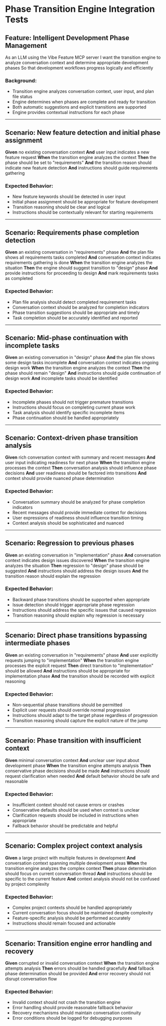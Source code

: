 # Phase Transition Engine Integration Tests

## Feature: Intelligent Development Phase Management

As an LLM using the Vibe Feature MCP server
I want the transition engine to analyze conversation context and determine appropriate development phases
So that development workflows progress logically and efficiently

### Background:
- Transition engine analyzes conversation context, user input, and plan file status
- Engine determines when phases are complete and ready for transition
- Both automatic suggestions and explicit transitions are supported
- Engine provides contextual instructions for each phase

---

## Scenario: New feature detection and initial phase assignment

**Given** no existing conversation context
**And** user input indicates a new feature request
**When** the transition engine analyzes the context
**Then** the phase should be set to "requirements"
**And** the transition reason should indicate new feature detection
**And** instructions should guide requirements gathering

### Expected Behavior:
- New feature keywords should be detected in user input
- Initial phase assignment should be appropriate for feature development
- Transition reasoning should be clear and logical
- Instructions should be contextually relevant for starting requirements

---

## Scenario: Requirements phase completion detection

**Given** an existing conversation in "requirements" phase
**And** the plan file shows all requirements tasks completed
**And** conversation context indicates requirements gathering is done
**When** the transition engine analyzes the situation
**Then** the engine should suggest transition to "design" phase
**And** provide instructions for proceeding to design
**And** mark requirements tasks as completed

### Expected Behavior:
- Plan file analysis should detect completed requirement tasks
- Conversation context should be analyzed for completion indicators
- Phase transition suggestions should be appropriate and timely
- Task completion should be accurately identified and reported

---

## Scenario: Mid-phase continuation with incomplete tasks

**Given** an existing conversation in "design" phase
**And** the plan file shows some design tasks incomplete
**And** conversation context indicates ongoing design work
**When** the transition engine analyzes the context
**Then** the phase should remain "design"
**And** instructions should guide continuation of design work
**And** incomplete tasks should be identified

### Expected Behavior:
- Incomplete phases should not trigger premature transitions
- Instructions should focus on completing current phase work
- Task analysis should identify specific incomplete items
- Phase continuation should be handled appropriately

---

## Scenario: Context-driven phase transition analysis

**Given** rich conversation context with summary and recent messages
**And** user input indicating readiness for next phase
**When** the transition engine processes the context
**Then** conversation analysis should influence phase decisions
**And** user readiness should be factored into transitions
**And** context should provide nuanced phase determination

### Expected Behavior:
- Conversation summary should be analyzed for phase completion indicators
- Recent messages should provide immediate context for decisions
- User expressions of readiness should influence transition timing
- Context analysis should be sophisticated and nuanced

---

## Scenario: Regression to previous phases

**Given** an existing conversation in "implementation" phase
**And** conversation context indicates design issues discovered
**When** the transition engine analyzes the situation
**Then** regression to "design" phase should be suggested
**And** instructions should address the design issues
**And** the transition reason should explain the regression

### Expected Behavior:
- Backward phase transitions should be supported when appropriate
- Issue detection should trigger appropriate phase regression
- Instructions should address the specific issues that caused regression
- Transition reasoning should explain why regression is necessary

---

## Scenario: Direct phase transitions bypassing intermediate phases

**Given** an existing conversation in "requirements" phase
**And** user explicitly requests jumping to "implementation"
**When** the transition engine processes the explicit request
**Then** direct transition to "implementation" should be allowed
**And** instructions should be appropriate for implementation phase
**And** the transition should be recorded with explicit reasoning

### Expected Behavior:
- Non-sequential phase transitions should be permitted
- Explicit user requests should override normal progression
- Instructions should adapt to the target phase regardless of progression
- Transition reasoning should capture the explicit nature of the jump

---

## Scenario: Phase transition with insufficient context

**Given** minimal conversation context
**And** unclear user input about development phase
**When** the transition engine attempts analysis
**Then** conservative phase decisions should be made
**And** instructions should request clarification when needed
**And** default behavior should be safe and reasonable

### Expected Behavior:
- Insufficient context should not cause errors or crashes
- Conservative defaults should be used when context is unclear
- Clarification requests should be included in instructions when appropriate
- Fallback behavior should be predictable and helpful

---

## Scenario: Complex project context analysis

**Given** a large project with multiple features in development
**And** conversation context spanning multiple development areas
**When** the transition engine analyzes the complex context
**Then** phase determination should focus on current conversation thread
**And** instructions should be specific to the current feature
**And** context analysis should not be confused by project complexity

### Expected Behavior:
- Complex project contexts should be handled appropriately
- Current conversation focus should be maintained despite complexity
- Feature-specific analysis should be performed accurately
- Instructions should remain focused and actionable

---

## Scenario: Transition engine error handling and recovery

**Given** corrupted or invalid conversation context
**When** the transition engine attempts analysis
**Then** errors should be handled gracefully
**And** fallback phase determination should be provided
**And** error recovery should not disrupt conversation flow

### Expected Behavior:
- Invalid context should not crash the transition engine
- Error handling should provide reasonable fallback behavior
- Recovery mechanisms should maintain conversation continuity
- Error conditions should be logged for debugging purposes
